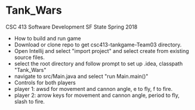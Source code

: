 # Tank_Wars
CSC 413 Software Development SF State Spring 2018

- How to build and run game
- Download or clone repo to get csc413-tankgame-Team03 directory.
- Open Intellij and select "import project" and select create from existing source files.
- select the root directory and follow prompt to set up .idea, classpath 
"Tank_Wars"
- navigate to src/Main.java and select "run Main.main()"
- Controls for both players
- player 1: awsd for movement and cannon angle, e to fly, f to fire.
- player 2: arrow keys for movement and cannon angle, period to fly, slash to fire.
